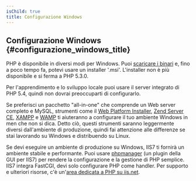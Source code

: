 ```yaml
---
isChild: true
title: Configurazione Windows
---
```


## Configurazione Windows {#configurazione_windows_title}

PHP è disponibile in diversi modi per Windows. Puoi
[scaricare i binari][php-downloads] e, fino a poco tempo fa, potevi usare un
installer '.msi'. L'installer non è più disponibile e si ferma a PHP 5.3.0.

Per l'apprendimento e lo sviluppo locale puoi usare il server integrato di PHP
5.4, quindi non dovrai preoccuparti di configurarlo.

Se preferisci un pacchetto "all-in-one" che comprende un Web server completo e
MySQL, strumenti come il [Web Platform Installer][wpi], [Zend Server CE][zsce],
[XAMPP][xampp] e [WAMP][wamp] ti aiuteranno a configurare il tuo ambiente
Windows in men che non si dica. Detto ciò, questi strumenti saranno leggermente
diversi dall'ambiente di produzione, quindi fai attenzione alle differenze se
stai lavorando su Windows e distribuendo su Linux.

Se devi eseguire un ambiente di produzione su Windows, IIS7 ti fornirà un
ambiente stabile e performante. Puoi usare [phpmanager][phpmanager] (un plugin
della GUI per IIS7) per rendere la configurazione e la gestione di PHP semplice.
IIS7 integra FastCGI, devi solo configurare PHP come handler. Per supporto e
ulteriori risorse, c'è un'[area dedicata a PHP su iis.net][php-iis].

[php-downloads]: http://windows.php.net
[phpmanager]: http://phpmanager.codeplex.com/
[wpi]: http://www.microsoft.com/web/downloads/platform.aspx
[zsce]: http://www.zend.com/it/products/server-ce/
[xampp]: http://www.apachefriends.org/it/xampp.html
[wamp]: http://www.wampserver.com/
[php-iis]: http://php.iis.net/
